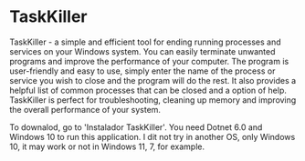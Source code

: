 # TaskKiller
 TaskKiller - a simple and efficient tool for ending running processes and services on your Windows system. You can easily terminate unwanted programs and improve the performance of your computer. The program is user-friendly and easy to use, simply enter the name of the process or service you wish to close and the program will do the rest. It also provides a helpful list of common processes that can be closed and a option of help. TaskKiller is perfect for troubleshooting, cleaning up memory and improving the overall performance of your system. 
 
 To downalod, go to 'Instalador TaskKiller'. You need Dotnet 6.0 and Windows 10 to run this application. I dit not try in another OS, only Windows 10, it may work or not in Windows 11, 7, for example. 
